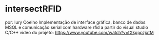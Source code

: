 # intersectRFID

por: Iury Coelho
Implementação de interface gráfica, banco de dados MSQL e comunicação serial com hardware rfid a partir do visual studio C/C++ 
video do projeto: https://www.youtube.com/watch?v=tXkgppzjxtM
